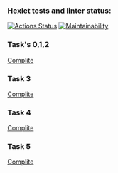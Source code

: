 ### Hexlet tests and linter status:
[![Actions Status](https://github.com/kitdim/java-project-61/workflows/hexlet-check/badge.svg)](https://github.com/kitdim/java-project-61/actions)
[![Maintainability](https://api.codeclimate.com/v1/badges/466e32da2c47732c7d19/maintainability)](https://codeclimate.com/github/kitdim/java-project-61/maintainability)
### Task's 0,1,2
[Complite](https://asciinema.org/a/824QrIyS1lRv8hXtpIaWrewAg)
### Task 3
[Complite](https://asciinema.org/a/v8qEk0qjz39yAdLNE6lyOCcTW)
### Task 4
[Complite](https://asciinema.org/a/bW4PHVwMSaxUw43tXOR7oKx8r)
### Task 5
[Complite](https://asciinema.org/a/63rKEjFXNUba6kfJWN8MCzT0y)
